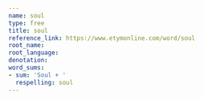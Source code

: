 ```yaml
---
name: soul
type: free
title: soul
reference_link: https://www.etymonline.com/word/soul
root_name: 
root_language: 
denotation: 
word_sums:
- sum: 'Soul + '
  respelling: soul
---
```

